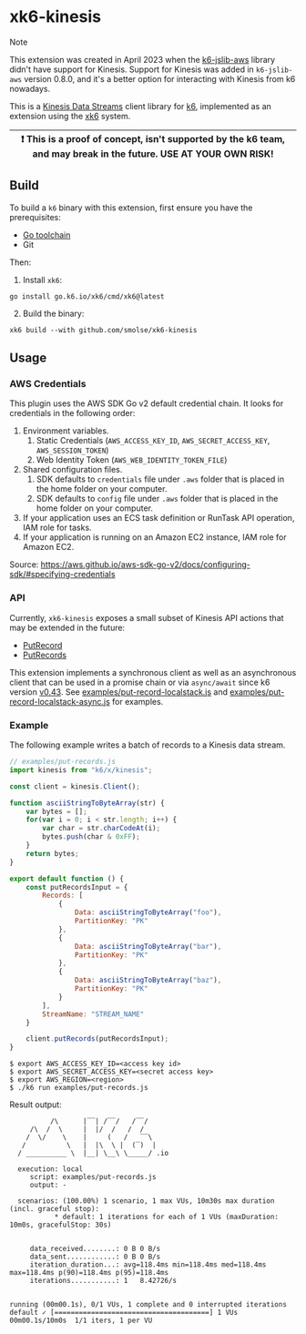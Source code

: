 # xk6-kinesis

> [!NOTE]
> This extension was created in April 2023 when the [k6-jslib-aws](https://github.com/grafana/k6-jslib-aws) library
didn't have support for Kinesis. Support for Kinesis was added in `k6-jslib-aws` version 0.8.0, and it's a better option
for interacting with Kinesis from k6 nowadays.

This is a [Kinesis Data Streams](https://aws.amazon.com/kinesis/data-streams/) client library for
[k6](https://github.com/grafana/k6), implemented as an extension using the [xk6](https://github.com/grafana/xk6) system.

| :exclamation: This is a proof of concept, isn't supported by the k6 team, and may break in the future. USE AT YOUR OWN RISK! |
| ---------------------------------------------------------------------------------------------------------------------------- |

## Build

To build a `k6` binary with this extension, first ensure you have the prerequisites:

- [Go toolchain](https://go101.org/article/go-toolchain.html)
- Git

Then:

1. Install `xk6`:
  ```shell
  go install go.k6.io/xk6/cmd/xk6@latest
  ```

2. Build the binary:
  ```shell
  xk6 build --with github.com/smolse/xk6-kinesis
  ```

## Usage

### AWS Credentials

This plugin uses the AWS SDK Go v2 default credential chain. It looks for credentials in the following order:

1. Environment variables.
   1. Static Credentials (`AWS_ACCESS_KEY_ID`, `AWS_SECRET_ACCESS_KEY`, `AWS_SESSION_TOKEN`)
   2. Web Identity Token (`AWS_WEB_IDENTITY_TOKEN_FILE`)
2. Shared configuration files.
   1. SDK defaults to `credentials` file under `.aws` folder that is placed in the home folder on your computer.
   2. SDK defaults to `config` file under `.aws` folder that is placed in the home folder on your computer.
3. If your application uses an ECS task definition or RunTask API operation, IAM role for tasks.
4. If your application is running on an Amazon EC2 instance, IAM role for Amazon EC2.

Source: https://aws.github.io/aws-sdk-go-v2/docs/configuring-sdk/#specifying-credentials

### API

Currently, `xk6-kinesis` exposes a small subset of Kinesis API actions that may be extended in the future:
* [PutRecord](https://docs.aws.amazon.com/kinesis/latest/APIReference/API_PutRecord.html)
* [PutRecords](https://docs.aws.amazon.com/kinesis/latest/APIReference/API_PutRecords.html)

This extension implements a synchronous client as well as an asynchronous client that can be used in a promise chain or
via `async/await` since k6 version [v0.43](https://k6.io/blog/k6-product-update-v0-43/). See
[examples/put-record-localstack.js](examples/put-record-localstack.js) and
[examples/put-record-localstack-async.js](examples/put-record-localstack-async.js) for examples.

### Example

The following example writes a batch of records to a Kinesis data stream.

```javascript
// examples/put-records.js
import kinesis from "k6/x/kinesis";

const client = kinesis.Client();

function asciiStringToByteArray(str) {
    var bytes = [];
    for(var i = 0; i < str.length; i++) {
        var char = str.charCodeAt(i);
        bytes.push(char & 0xFF);
    }
    return bytes;
}

export default function () {
    const putRecordsInput = {
        Records: [
            {
                Data: asciiStringToByteArray("foo"),
                PartitionKey: "PK"
            },
            {
                Data: asciiStringToByteArray("bar"),
                PartitionKey: "PK"
            },
            {
                Data: asciiStringToByteArray("baz"),
                PartitionKey: "PK"
            }
        ],
        StreamName: "STREAM_NAME"
    }

    client.putRecords(putRecordsInput);
}
```

```shell
$ export AWS_ACCESS_KEY_ID=<access key id>
$ export AWS_SECRET_ACCESS_KEY=<secret access key>
$ export AWS_REGION=<region>
$ ./k6 run examples/put-records.js
```

Result output:

```shell
          /\      |‾‾| /‾‾/   /‾‾/
     /\  /  \     |  |/  /   /  /
    /  \/    \    |     (   /   ‾‾\
   /          \   |  |\  \ |  (‾)  |
  / __________ \  |__| \__\ \_____/ .io

  execution: local
     script: examples/put-records.js
     output: -

  scenarios: (100.00%) 1 scenario, 1 max VUs, 10m30s max duration (incl. graceful stop):
           * default: 1 iterations for each of 1 VUs (maxDuration: 10m0s, gracefulStop: 30s)


     data_received........: 0 B 0 B/s
     data_sent............: 0 B 0 B/s
     iteration_duration...: avg=118.4ms min=118.4ms med=118.4ms max=118.4ms p(90)=118.4ms p(95)=118.4ms
     iterations...........: 1   8.42726/s


running (00m00.1s), 0/1 VUs, 1 complete and 0 interrupted iterations
default ✓ [======================================] 1 VUs  00m00.1s/10m0s  1/1 iters, 1 per VU
```
